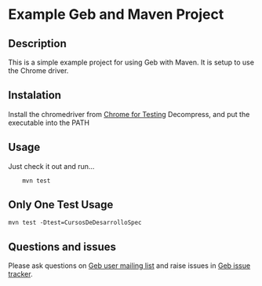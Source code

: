# Example Geb and Maven Project


## Description

This is a simple example project for using Geb with Maven. It is setup to use the Chrome driver.

## Instalation

Install the chromedriver from [Chrome for Testing](https://googlechromelabs.github.io/chrome-for-testing/)
Decompress, and put the executable into the PATH

## Usage

Just check it out and run…
```shell
    mvn test
```
## Only One Test Usage

```shell
mvn test -Dtest=CursosDeDesarrolloSpec
```

## Questions and issues

Please ask questions on [Geb user mailing list][mailing_list] and raise issues in [Geb issue tracker][issue_tracker].


[build_status]: https://circleci.com/gh/geb/geb-example-maven/tree/master.svg?style=shield&circle-token=838864dcbe273d42be9a1d3a2cb5646ecb621fa5 "Build Status"
[mailing_list]: https://groups.google.com/forum/#!forum/geb-user
[issue_tracker]: https://github.com/geb/issues/issues
